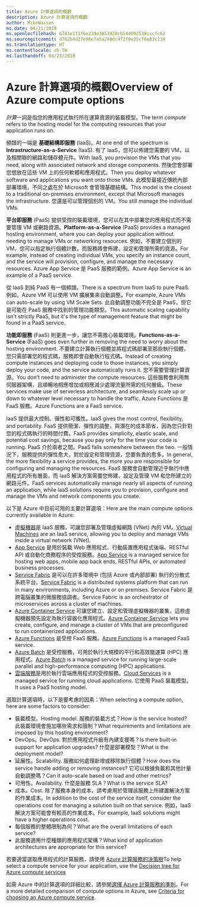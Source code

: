 ```yaml
---
title: Azure 計算選項的概觀
description: Azure 計算選項的概觀
author: MikeWasson
ms.date: 04/21/2018
ms.openlocfilehash: 6781e1f1f6e239e3853920cb544092538cccfc62
ms.sourcegitcommit: d702b4d27e96e7a5a248dc4f2f0e25cf6e82c134
ms.translationtype: HT
ms.contentlocale: zh-TW
ms.lasthandoff: 04/23/2018
---
```

# <a name="overview-of-azure-compute-options"></a><span data-ttu-id="667ea-103">Azure 計算選項的概觀</span><span class="sxs-lookup"><span data-stu-id="667ea-103">Overview of Azure compute options</span></span>

<span data-ttu-id="667ea-104">*計算*一詞是指您的應用程式執行所在運算資源的裝載模型。</span><span class="sxs-lookup"><span data-stu-id="667ea-104">The term *compute* refers to the hosting model for the computing resources that your application runs on.</span></span> 

<span data-ttu-id="667ea-105">頻譜的一端是 **基礎結構即服務** (IaaS)。</span><span class="sxs-lookup"><span data-stu-id="667ea-105">At one end of the spectrum is **Intrastructure-as-a-Service** (IaaS).</span></span> <span data-ttu-id="667ea-106">有了 IaaS，您可以佈建您需要的 VM，以及相關聯的網路和儲存體元件。</span><span class="sxs-lookup"><span data-stu-id="667ea-106">With IaaS, you provision the VMs that you need, along with associated network and storage components.</span></span> <span data-ttu-id="667ea-107">然後您會部署您想放在這些 VM 上的任何軟體和應用程式。</span><span class="sxs-lookup"><span data-stu-id="667ea-107">Then you deploy whatever software and applications you want onto those VMs.</span></span> <span data-ttu-id="667ea-108">此模型最接近傳統內部部署環境，不同之處在於 Microsoft 會管理基礎結構。</span><span class="sxs-lookup"><span data-stu-id="667ea-108">This model is the closest to a traditional on-premises environment, except that Microsoft manages the infrastructure.</span></span> <span data-ttu-id="667ea-109">您還是可以管理個別的 VM。</span><span class="sxs-lookup"><span data-stu-id="667ea-109">You still manage the individual VMs.</span></span>  

<span data-ttu-id="667ea-110">**平台即服務** (PaaS) 提供受控的裝載環境，您可以在其中部署您的應用程式而不需要管理 VM 或網路資源。</span><span class="sxs-lookup"><span data-stu-id="667ea-110">**Platform-as-a-Service** (PaaS) provides a managed hosting environment, where you can deploy your application without needing to manage VMs or networking resources.</span></span> <span data-ttu-id="667ea-111">例如，不要建立個別的 VM，您可以指定執行個體計數，而服務將會佈建、設定和管理所需的資源。</span><span class="sxs-lookup"><span data-stu-id="667ea-111">For example, instead of creating individual VMs, you specify an instance count, and the service will provision, configure, and manage the necessary resources.</span></span> <span data-ttu-id="667ea-112">Azure App Service 是 PaaS 服務的範例。</span><span class="sxs-lookup"><span data-stu-id="667ea-112">Azure App Service is an example of a PaaS service.</span></span>

<span data-ttu-id="667ea-113">從 IaaS 到純 PaaS 有一個頻譜。</span><span class="sxs-lookup"><span data-stu-id="667ea-113">There is a spectrum from IaaS to pure PaaS.</span></span> <span data-ttu-id="667ea-114">例如，Azure VM 可以使用 VM 擴展集來自動調整。</span><span class="sxs-lookup"><span data-stu-id="667ea-114">For example, Azure VMs can auto-scale by using VM Scale Sets.</span></span> <span data-ttu-id="667ea-115">此自動調整功能不完全是 PaaS，但它是可能在 PaaS 服務中找到的管理功能類型。</span><span class="sxs-lookup"><span data-stu-id="667ea-115">This automatic scaling capability isn't strictly PaaS, but it's the type of management feature that might be found in a PaaS service.</span></span>

<span data-ttu-id="667ea-116">**功能即服務** (FaaS) 則更進一步，讓您不需擔心裝載環境。</span><span class="sxs-lookup"><span data-stu-id="667ea-116">**Functions-as-a-Service** (FaaS) goes even further in removing the need to worry about the hosting environment.</span></span> <span data-ttu-id="667ea-117">不要建立計算執行個體並將程式碼部署至那些執行個體，您只需部署您的程式碼，服務即會自動執行程式碼。</span><span class="sxs-lookup"><span data-stu-id="667ea-117">Instead of creating compute instances and deploying code to those instances, you simply deploy your code, and the service automatically runs it.</span></span> <span data-ttu-id="667ea-118">您不需要管理計算資源。</span><span class="sxs-lookup"><span data-stu-id="667ea-118">You don’t need to administer the compute resources.</span></span> <span data-ttu-id="667ea-119">這些服務會利用無伺服器架構，且順暢地相應增加或相應減少處理流量所需的任何層級。</span><span class="sxs-lookup"><span data-stu-id="667ea-119">These services make use of serverless architecture, and seamlessly scale up or down to whatever level necessary to handle the traffic.</span></span> <span data-ttu-id="667ea-120">Azure Functions 是 FaaS 服務。</span><span class="sxs-lookup"><span data-stu-id="667ea-120">Azure Functions are a FaaS service.</span></span>

<span data-ttu-id="667ea-121">IaaS 提供最大控制、彈性和可攜性。</span><span class="sxs-lookup"><span data-stu-id="667ea-121">IaaS gives the most control, flexibility, and portability.</span></span> <span data-ttu-id="667ea-122">FaaS 提供簡潔、彈性的調整，與潛在的成本節省，因為您只針對您的程式碼執行的時間付費。</span><span class="sxs-lookup"><span data-stu-id="667ea-122">FaaS provides simplicity, elastic scale, and potential cost savings, because you pay only for the time your code is running.</span></span> <span data-ttu-id="667ea-123">PaaS 介於兩者之間。</span><span class="sxs-lookup"><span data-stu-id="667ea-123">PaaS falls somewhere between the two.</span></span> <span data-ttu-id="667ea-124">一般情況下，服務提供的彈性愈大，對於設定和管理資源，您要負責的愈多。</span><span class="sxs-lookup"><span data-stu-id="667ea-124">In general, the more flexibility a service provides, the more you are responsible for configuring and managing the resources.</span></span> <span data-ttu-id="667ea-125">FaaS 服務會自動管理近乎執行中應用程式的所有層面，而 IaaS 解決方案需要您佈建、設定及管理 VM 和您所建立的網路元件。</span><span class="sxs-lookup"><span data-stu-id="667ea-125">FaaS services automatically manage nearly all aspects of running an application, while IaaS solutions require you to provision, configure and manage the VMs and network components you create.</span></span>

<span data-ttu-id="667ea-126">以下是 Azure 中目前可用的主要計算選項：</span><span class="sxs-lookup"><span data-stu-id="667ea-126">Here are the main compute options currently available in Azure:</span></span>

- <span data-ttu-id="667ea-127">[虛擬機器](/azure/virtual-machines/)是 IaaS 服務，可讓您部署及管理虛擬網路 (VNet) 內的 VM。</span><span class="sxs-lookup"><span data-stu-id="667ea-127">[Virtual Machines](/azure/virtual-machines/) are an IaaS service, allowing you to deploy and manage VMs inside a virtual network (VNet).</span></span>
- <span data-ttu-id="667ea-128">[App Service](/azure/app-service/app-service-value-prop-what-is) 是用於裝載 Web 應用程式、行動裝置應用程式後端、RESTful API 或自動化商務程序的受控服務。</span><span class="sxs-lookup"><span data-stu-id="667ea-128">[App Service](/azure/app-service/app-service-value-prop-what-is) is a managed service for hosting web apps, mobile app back ends, RESTful APIs, or automated business processes.</span></span>
- <span data-ttu-id="667ea-129">[Service Fabric](/azure/service-fabric/service-fabric-overview) 是可以在許多環境中 (包括 Azure 或內部部署) 執行的分散式系統平台。</span><span class="sxs-lookup"><span data-stu-id="667ea-129">[Service Fabric](/azure/service-fabric/service-fabric-overview) is a distributed systems platform that can run in many environments, including Azure or on premises.</span></span> <span data-ttu-id="667ea-130">Service Fabric 是跨電腦叢集的微服務協調者。</span><span class="sxs-lookup"><span data-stu-id="667ea-130">Service Fabric is an orchestrator of microservices across a cluster of machines.</span></span> 
- <span data-ttu-id="667ea-131">[Azure Container Service](/azure/container-service/container-service-intro) 可讓您建立、設定和管理虛擬機器的叢集，這些虛擬機器預先設定為執行容器化應用程式。</span><span class="sxs-lookup"><span data-stu-id="667ea-131">[Azure Container Service](/azure/container-service/container-service-intro) lets you create, configure, and manage a cluster of VMs that are preconfigured to run containerized applications.</span></span>
- <span data-ttu-id="667ea-132">[Azure Functions](/azure/azure-functions/functions-overview) 是受控 FaaS 服務。</span><span class="sxs-lookup"><span data-stu-id="667ea-132">[Azure Functions](/azure/azure-functions/functions-overview) is a managed FaaS service.</span></span>
- <span data-ttu-id="667ea-133">[Azure Batch](/azure/batch/batch-technical-overview) 是受控服務，可用於執行大規模的平行和高效能運算 (HPC) 應用程式。</span><span class="sxs-lookup"><span data-stu-id="667ea-133">[Azure Batch](/azure/batch/batch-technical-overview) is a managed service for running large-scale parallel and high-performance computing (HPC) applications.</span></span>
- <span data-ttu-id="667ea-134">[雲端服務](/azure/cloud-services/cloud-services-choose-me)是用於執行雲端應用程式的受控服務。</span><span class="sxs-lookup"><span data-stu-id="667ea-134">[Cloud Services](/azure/cloud-services/cloud-services-choose-me) is a managed service for running cloud applications.</span></span> <span data-ttu-id="667ea-135">它使用 PaaS 裝載模型。</span><span class="sxs-lookup"><span data-stu-id="667ea-135">It uses a PaaS hosting model.</span></span> 

<span data-ttu-id="667ea-136">選取計算選項時，以下是要考慮的因素：</span><span class="sxs-lookup"><span data-stu-id="667ea-136">When selecting a compute option, here are some factors to consider:</span></span>

- <span data-ttu-id="667ea-137">裝載模型。</span><span class="sxs-lookup"><span data-stu-id="667ea-137">Hosting model.</span></span> <span data-ttu-id="667ea-138">服務的裝載方式？</span><span class="sxs-lookup"><span data-stu-id="667ea-138">How is the service hosted?</span></span> <span data-ttu-id="667ea-139">此裝載環境會施加哪些需求和限制？</span><span class="sxs-lookup"><span data-stu-id="667ea-139">What requirements and limitations are imposed by this hosting environment?</span></span> 
- <span data-ttu-id="667ea-140">DevOps。</span><span class="sxs-lookup"><span data-stu-id="667ea-140">DevOps.</span></span> <span data-ttu-id="667ea-141">對於應用程式升級有內建支援嗎？</span><span class="sxs-lookup"><span data-stu-id="667ea-141">Is there built-in support for application upgrades?</span></span> <span data-ttu-id="667ea-142">什麼是部署模型？</span><span class="sxs-lookup"><span data-stu-id="667ea-142">What is the deployment model?</span></span>
- <span data-ttu-id="667ea-143">延展性。</span><span class="sxs-lookup"><span data-stu-id="667ea-143">Scalability.</span></span> <span data-ttu-id="667ea-144">服務如何處理新增或移除執行個體？</span><span class="sxs-lookup"><span data-stu-id="667ea-144">How does the service handle adding or removing instances?</span></span> <span data-ttu-id="667ea-145">它可以根據負載和其他計量自動調整嗎？</span><span class="sxs-lookup"><span data-stu-id="667ea-145">Can it auto-scale based on load and other metrics?</span></span> 
- <span data-ttu-id="667ea-146">可用性。</span><span class="sxs-lookup"><span data-stu-id="667ea-146">Availability.</span></span> <span data-ttu-id="667ea-147">什麼是服務 SLA？</span><span class="sxs-lookup"><span data-stu-id="667ea-147">What is the service SLA?</span></span> 
- <span data-ttu-id="667ea-148">成本。</span><span class="sxs-lookup"><span data-stu-id="667ea-148">Cost.</span></span> <span data-ttu-id="667ea-149">除了服務本身的成本，請考慮用於管理該服務上所建置解決方案的作業成本。</span><span class="sxs-lookup"><span data-stu-id="667ea-149">In addition to the cost of the service itself, consider the operations cost for managing a solution built on that service.</span></span> <span data-ttu-id="667ea-150">例如，IaaS 解決方案可能會有較高的作業成本。</span><span class="sxs-lookup"><span data-stu-id="667ea-150">For example, IaaS solutions might have a higher operations cost.</span></span>
- <span data-ttu-id="667ea-151">每個服務的整體限制為何？</span><span class="sxs-lookup"><span data-stu-id="667ea-151">What are the overall limitations of each service?</span></span> 
- <span data-ttu-id="667ea-152">此服務適用什麼種類的應用程式架構？</span><span class="sxs-lookup"><span data-stu-id="667ea-152">What kind of application architectures are appropriate for this service?</span></span> 

<span data-ttu-id="667ea-153">若要適當選取應用程式的計算服務，請使用 [Azure 計算服務的決策樹](./compute-decision-tree.md)</span><span class="sxs-lookup"><span data-stu-id="667ea-153">To help select a compute service for your application, use the [Decision tree for Azure compute services](./compute-decision-tree.md)</span></span>

<span data-ttu-id="667ea-154">如需 Azure 中的計算選項的詳細比較，請參閱[選擇 Azure 計算服務的準則](./compute-comparison.md)。</span><span class="sxs-lookup"><span data-stu-id="667ea-154">For a more detailed comparison of compute options in Azure, see [Criteria for choosing an Azure compute service](./compute-comparison.md).</span></span>